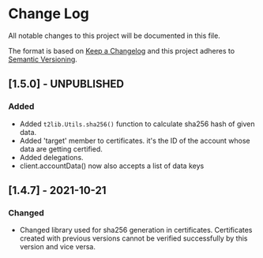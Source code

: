 
# Change Log
All notable changes to this project will be documented in this file.
 
The format is based on [Keep a Changelog](http://keepachangelog.com/)
and this project adheres to [Semantic Versioning](http://semver.org/).
 
## [1.5.0] - UNPUBLISHED
 
### Added
  
- Added ```t2lib.Utils.sha256()``` function to calculate sha256 hash of given data.
- Added 'target' member to certificates. it's the ID of the account whose data are getting certified.
- Added delegations.
- client.accountData() now also accepts a list of data keys

## [1.4.7] - 2021-10-21
 
### Changed
  
- Changed library used for sha256 generation in certificates. Certificates created with previous versions cannot be verified successfully by this version and vice versa.